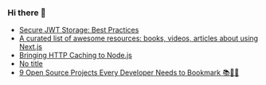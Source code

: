 ### Hi there 👋
<!-- daily.dev BOOKMARKS:START -->
- [Secure JWT Storage: Best Practices](https://app.daily.dev/posts/UliR4q17D?utm_source=rss&utm_medium=bookmarks&utm_campaign=mBzS9yGu2kYgKY4tuhxYN)
- [A curated list of awesome resources: books, videos, articles about using Next.js](https://app.daily.dev/posts/kXVWcO9Z3?utm_source=rss&utm_medium=bookmarks&utm_campaign=mBzS9yGu2kYgKY4tuhxYN)
- [Bringing HTTP Caching to Node.js](https://app.daily.dev/posts/50pzUjkMC?utm_source=rss&utm_medium=bookmarks&utm_campaign=mBzS9yGu2kYgKY4tuhxYN)
- [No title](https://app.daily.dev/posts/W5Q3fvNLA?utm_source=rss&utm_medium=bookmarks&utm_campaign=mBzS9yGu2kYgKY4tuhxYN)
- [9 Open Source Projects Every Developer Needs to Bookmark 📚👨‍💻](https://app.daily.dev/posts/z77rRzqk7?utm_source=rss&utm_medium=bookmarks&utm_campaign=mBzS9yGu2kYgKY4tuhxYN)
<!-- daily.dev BOOKMARKS:END -->
<!--
**nirmal-patel-s/nirmal-patel-s** is a ✨ _special_ ✨ repository because its `README.md` (this file) appears on your GitHub profile.

Here are some ideas to get you started:

- 🔭 I’m currently working on ...
- 🌱 I’m currently learning ...
- 👯 I’m looking to collaborate on ...
- 🤔 I’m looking for help with ...
- 💬 Ask me about ...
- 📫 How to reach me: ...
- 😄 Pronouns: ...
- ⚡ Fun fact: ...
-->


